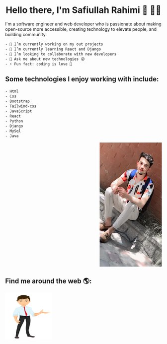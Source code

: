 <h1 align='center'> Hello there, I'm Safiullah Rahimi 👋 👨‍💻 </h1>

I'm a software engineer and web developer who is passionate about making open-source more accessible, creating technology to elevate people, and building community.

<div>
  <div align='left'>
    
    - 🔭 I’m currently working on my out projects
    - 🌱 I’m currently learning React and Django
    - 👯 I’m looking to collaborate with new developers
    - 💬 Ask me about new technologies 😜
    - ⚡ Fun fact: coding is love 🥰

  ## Some technologies I enjoy working with include:
    - Html
    - Css
    - Bootstrap
    - Tailwind-css
    - JavaScript
    - React
    - Python
    - Django
    - MySql
    - Java
  </div>
  <div align='right'>
    <img width='200px' height='400px' src='https://github.com/safi-4025/files/blob/main/safi1.jpg'>
  </div>
 </div>
  
## Find me around the web 🌎: 
<a href="https://github.com/safi-4025">
  <img align="left" width="150" height="150" src="https://github.com/safi-4025/files/blob/main/safi.gif?raw=true">
</a>
